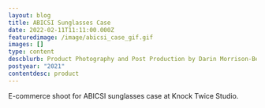 ```yaml
---
layout: blog
title: ABICSI Sunglasses Case
date: 2022-02-11T11:11:00.000Z
featuredimage: /image/abicsi_case_gif.gif
images: []
type: content
descblurb: Product Photography and Post Production by Darin Morrison-Beer
postyear: "2021"
contentdesc: product
---
```

E-commerce shoot for ABICSI sunglasses case at Knock Twice Studio.

